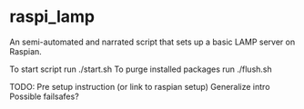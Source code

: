 # raspi_lamp
An semi-automated and narrated script that sets up a basic LAMP server on Raspian.

To start script run ./start.sh
To purge installed packages run ./flush.sh

TODO: 
Pre setup instruction (or link to raspian setup)
Generalize intro
Possible failsafes?
